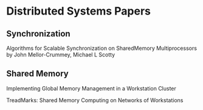 # Distributed Systems Papers

## Synchronization

Algorithms for Scalable Synchronization on SharedMemory Multiprocessors by John Mellor-Crummey, Michael L Scotty

## Shared Memory

Implementing Global Memory Management in a Workstation Cluster

TreadMarks: Shared Memory Computing on Networks of Workstations
